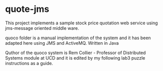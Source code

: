 # quote-jms

This project implements a sample stock price quotation web service using jms-message oriented middle ware.

quoco folder is a manual implementation of the system and it has been adapted here using JMS and ActiveMQ. Written in Java

Quthor of the quoco system is Rem Collier - Professor of Distributed Systems module at UCD and it is edited by my following lab3 puzzle instructions as a guide.
